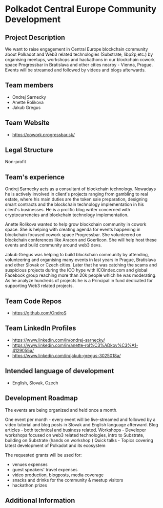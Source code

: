 # Polkadot Central Europe Community Development

## Project Description
We want to raise engagement in Central Europe blockchain community about Polkadot and Web3 related technologies (Substrate, libp2p,etc.) by organising meetups, workshops and hackathons in our blockchain cowork space Progressbar in Bratislava and other cities nearby - Vienna, Prague. Events will be streamed and followed by videos and blogs afterwards.

## Team members
* Ondrej Sarnecky
* Anette Rolikova
* Jakub Gregus

## Team Website
* https://cowork.progressbar.sk/

## Legal Structure
Non-profit

## Team's experience
Ondrej Sarnecky acts as a consultant of blockchain technology. Nowadays he is actively involved in client's projects ranging from gambling to real estate, where his main duties are the token sale preparation, designing smart contracts and the blockchain technology implementation in his client's businesses. He is a prolific blog writer concerned with cryptocurrencies and blockchain technology implementation.

Anette Rolikova wanted to help grow blockchain community in cowork space. She is helping with creating agenda for events happening in blockchain focused cowork space Progressbar. She volunteered on blockchain conferences like Aracon and Goerlicon. She will help host these events and build community around web3 devs.

Jakub Gregus was helping to build blockchain community by attending, volunteering and organising many events in last years in Prague, Bratislava and other Slovak or Czech cities. Later that he was catching the scams and suspicious projects during the ICO hype with ICOindex.com and global Facebook group reaching more than 20k people which he was moderating. As he analyze hundreds of projects he is a Principal in fund dedicated for supporting Web3 related projects.

## Team Code Repos
* https://github.com/OndroS

## Team LinkedIn Profiles
* https://www.linkedin.com/in/ondrej-sarnecky/
* https://www.linkedin.com/in/anette-rol%C3%ADkov%C3%A1-4129055a/
* https://www.linkedin.com/in/jakub-gregus-3025018a/

## Intended language of development
* English, Slovak, Czech

## Development Roadmap
The events are being organized and held once a month.

One event per month - every event will be live-streamed and followed by a video tutorial and blog posts in Slovak and English language afterward.
Blog articles - both technical and business related.
Workshops - Developer workshops focused on web3 related technologies, intro to Substrate, building on Substrate (hands on workshop )
Quick talks - Topics covering latest development of Polkadot and its ecosystem

The requested grants will be used for:
* venues expenses
* guest speakers' travel expenses
* video production, blogposts, media coverage
* snacks and drinks for the community & meetup visitors
* hackathon prizes

## Additional Information
